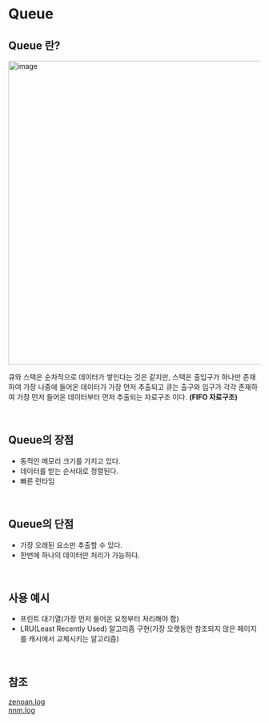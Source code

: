 # Queue

## Queue 란?

<img width="607" alt="image" src="https://user-images.githubusercontent.com/62639722/153699428-7d1b9066-4017-40a7-bd02-c0f6e9fb68c8.png">

큐와 스택은 순차적으로 데이터가 쌓인다는 것은 같지만, 스택은 출입구가 하나만 존재하여 가장 나중에 들어온 데이터가 가장 먼저 추출되고
큐는 출구와 입구가 각각 존재하여 가장 먼저 들어온 데이터부터 먼저 추출되는 자료구조 이다. **(FIFO 자료구조)**

<br>

## Queue의 장점

* 동적인 메모리 크기를 가지고 있다.
* 데이터를 받는 순서대로 정렬된다.
* 빠른 런타임

<br>

## Queue의 단점

* 가장 오래된 요소만 추출할 수 있다.
* 한번에 하나의 데이터만 처리가 가능하다.

<br>

## 사용 예시

* 프린트 대기열(가장 먼저 들어온 요청부터 처리해야 함)
* LRU(Least Recently Used) 알고리즘 구현(가장 오랫동안 참조되지 않은 페이지를 캐시에서 교체시키는 알고리즘)

<br>

## 참조

[zenoan.log](https://velog.io/@jha0402/Data-structure-%EA%B0%9C%EB%B0%9C%EC%9E%90%EB%9D%BC%EB%A9%B4-%EA%BC%AD-%EC%95%8C%EC%95%84%EC%95%BC-%ED%95%A0-7%EA%B0%80%EC%A7%80-%EC%9E%90%EB%A3%8C%EA%B5%AC%EC%A1%B0)
<br>
[nnm.log](https://velog.io/@hyeon930/%ED%94%84%EB%A1%9C%EA%B7%B8%EB%9E%98%EB%A8%B8%EC%8A%A4-%EC%BA%90%EC%8B%9C-Java)
